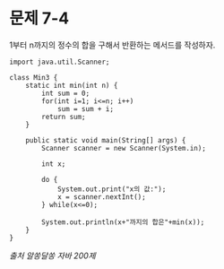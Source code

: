 # 문제 7-4
1부터 n까지의 정수의 합을 구해서 반환하는 메서드를 작성하자.

```
import java.util.Scanner;

class Min3 {
	static int min(int n) {
		int sum = 0;
		for(int i=1; i<=n; i++)
			sum = sum + i;
		return sum;
	}
	
	public static void main(String[] args) {
		Scanner scanner = new Scanner(System.in);
		
		int x;
		
		do {
			System.out.print("x의 값:");
			x = scanner.nextInt();
		} while(x<=0);
		
		System.out.println(x+"까지의 합은"+min(x));
	}
}
```

*출처 알쏭달쏭 자바 200제*